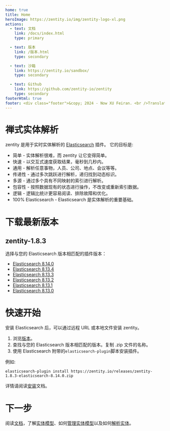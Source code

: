 ```yaml
---
home: true
title: Home
heroImage: https://zentity.io/img/zentity-logo-xl.png
actions:
  - text: 文档
    link: /docs/index.html
    type: primary

  - text: 版本
    link: /版本.html
    type: secondary

  - text: 沙箱
    link: https://zentity.io/sandbox/
    type: secondary

  - text: Github
    link: https://github.com/zentity-io/zentity
    type: secondary
footerHtml: true
footer: <div class="footer">&copy; 2024 - Now XU Feiran. <br />Translated from <a href="https://github.com/davemoore-" target="_blank">Dave Moore</a>'s <a href="https://www.zentity.io" target="_blank"zentity.io<a>zentity.io</a><br />Licensed under the <a href="https://www.apache.org/licenses/LICENSE-2.0" target="_blank">Apache License, Version 2.0</a><br />Elasticsearch is a trademark of Elasticsearch BV.</div>
---
```


# 禅式实体解析
zentity 是用于实时实体解析的 [Elasticsearch](https://www.elastic.co/elasticsearch) 插件。 它的目标是:

- 简单 - 实体解析很难，而 zentity 让它变得简单。
- 快速 - 以交互式速度获取结果，毫秒到几秒内。
- 通用 - 解析任意事物，人员、公司、地点、会议等等。
- 传递性 - 通过多次跳跃进行解析，递归找到动态标识。
- 多源 - 通过多个具有不同映射的索引进行解析。
- 包容性 - 按照数据现有的状态进行操作，不改变或重新索引数据。
- 逻辑 - 逻辑比统计更容易阅读、排除故障和优化。
- 100% Elasticsearch - Elasticsearch 是实体解析的重要基础。

# 下载最新版本

## zentity-1.8.3

选择与您的 Elasticsearch 版本相匹配的插件版本：

- [Elasticsearch 8.14.0](https://zentity.io/releases/zentity-1.8.3-elasticsearch-8.14.0.zip)
- [Elasticsearch 8.13.4](https://zentity.io/releases/zentity-1.8.3-elasticsearch-8.13.4.zip)
- [Elasticsearch 8.13.3](https://zentity.io/releases/zentity-1.8.3-elasticsearch-8.13.3.zip)
- [Elasticsearch 8.13.2](https://zentity.io/releases/zentity-1.8.3-elasticsearch-8.13.2.zip)
- [Elasticsearch 8.13.1](https://zentity.io/releases/zentity-1.8.3-elasticsearch-8.13.1.zip)
- [Elasticsearch 8.13.0](https://zentity.io/releases/zentity-1.8.3-elasticsearch-8.13.0.zip)

# 快速开始
安装 Elasticsearch 后，可以通过远程 URL 或本地文件安装 zentity。

1. 浏览[版本](/版本.html)。
2. 查找与您的 Elasticsearch 版本相匹配的版本。复制 .zip 文件的名称。
3. 使用 Elasticsearch 附带的```elasticsearch-plugin```脚本安装插件。

例如:

```elasticsearch-plugin install https://zentity.io/releases/zentity-1.8.3-elasticsearch-8.14.0.zip```

详情请阅读[安装](/安装.html)文档。

# 下一步
阅读[文档](/docs/index.html)，了解[实体模型](实体模型.html)、如何[管理实体模型](/管理实体模型.html)以及如何[解析实体](/解析实体.html)。
